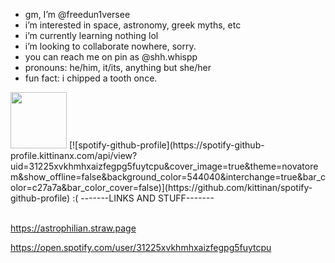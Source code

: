 -  gm, I’m @freedun1versee
-  i’m interested in space, astronomy, greek myths, etc
-  i’m currently learning nothing lol
-  i’m looking to collaborate nowhere, sorry.
- you can reach me on pin as @shh.whispp
- pronouns: he/him, it/its, anything but she/her
- fun fact: i chipped a tooth once.

<img src=https://files.catbox.moe/0skb6k.png width=90px>
[![spotify-github-profile](https://spotify-github-profile.kittinanx.com/api/view?uid=31225xvkhmhxaizfegpg5fuytcpu&cover_image=true&theme=novatorem&show_offline=false&background_color=544040&interchange=true&bar_color=c27a7a&bar_color_cover=false)](https://github.com/kittinan/spotify-github-profile) :(
-------LINKS AND STUFF-------

<br>https://astrophilian.straw.page

https://open.spotify.com/user/31225xvkhmhxaizfegpg5fuytcpu

